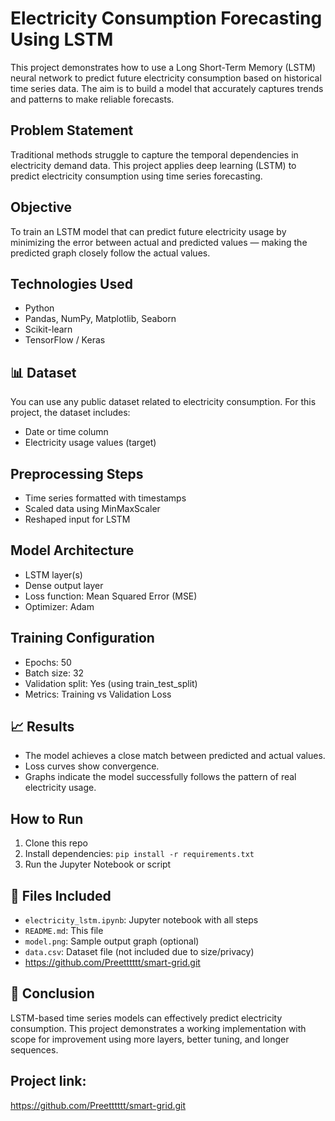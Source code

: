 
# Electricity Consumption Forecasting Using LSTM

This project demonstrates how to use a Long Short-Term Memory (LSTM) neural network to predict future electricity consumption based on historical time series data. The aim is to build a model that accurately captures trends and patterns to make reliable forecasts.

## Problem Statement
Traditional methods struggle to capture the temporal dependencies in electricity demand data. This project applies deep learning (LSTM) to predict electricity consumption using time series forecasting.

## Objective
To train an LSTM model that can predict future electricity usage by minimizing the error between actual and predicted values — making the predicted graph closely follow the actual values.

## Technologies Used
- Python
- Pandas, NumPy, Matplotlib, Seaborn
- Scikit-learn
- TensorFlow / Keras

## 📊 Dataset
You can use any public dataset related to electricity consumption. For this project, the dataset includes:
- Date or time column
- Electricity usage values (target)

## Preprocessing Steps
- Time series formatted with timestamps
- Scaled data using MinMaxScaler
- Reshaped input for LSTM

## Model Architecture
- LSTM layer(s)
- Dense output layer
- Loss function: Mean Squared Error (MSE)
- Optimizer: Adam

## Training Configuration
- Epochs: 50
- Batch size: 32
- Validation split: Yes (using train_test_split)
- Metrics: Training vs Validation Loss

## 📈 Results
- The model achieves a close match between predicted and actual values.
- Loss curves show convergence.
- Graphs indicate the model successfully follows the pattern of real electricity usage.


## How to Run
1. Clone this repo
2. Install dependencies: `pip install -r requirements.txt`
3. Run the Jupyter Notebook or script

## 📁 Files Included
- `electricity_lstm.ipynb`: Jupyter notebook with all steps
- `README.md`: This file
- `model.png`: Sample output graph (optional)
- `data.csv`: Dataset file (not included due to size/privacy)
- https://github.com/Preetttttt/smart-grid.git

## 📌 Conclusion
LSTM-based time series models can effectively predict electricity consumption. This project demonstrates a working implementation with scope for improvement using more layers, better tuning, and longer sequences.

## Project link:
https://github.com/Preetttttt/smart-grid.git
